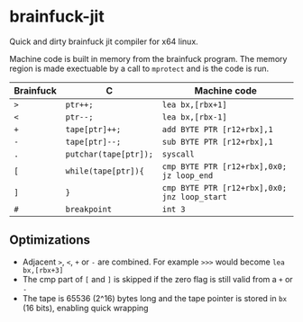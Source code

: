 # brainfuck-jit

Quick and dirty brainfuck jit compiler for x64 linux.

Machine code is built in memory from the brainfuck program. The memory region is made exectuable by a call to `mprotect` and is the code is run.

|Brainfuck|C|Machine code|
|---|---|---|
|`>`|`ptr++;`|`lea bx,[rbx+1]`|
|`<`|`ptr--;`|`lea bx,[rbx-1]`|
|`+`|`tape[ptr]++;`|`add BYTE PTR [r12+rbx],1`|
|`-`|`tape[ptr]--;`|`sub BYTE PTR [r12+rbx],1`|
|`.`|`putchar(tape[ptr]);`|`syscall`|
|`[`|`while(tape[ptr]){`|`cmp BYTE PTR [r12+rbx],0x0; jz loop_end`|
|`]`|`}`|`cmp BYTE PTR [r12+rbx],0x0; jnz loop_start`|
|`#`|`breakpoint`|`int 3`|

## Optimizations
- Adjacent `>`, `<`, `+` or `-` are combined. For example `>>>` would become `lea bx,[rbx+3]`
- The cmp part of `[` and `]` is skipped if the zero flag is still valid from a `+` or `-`
- The tape is 65536 (2^16) bytes long and the tape pointer is stored in `bx` (16 bits), enabling quick wrapping
